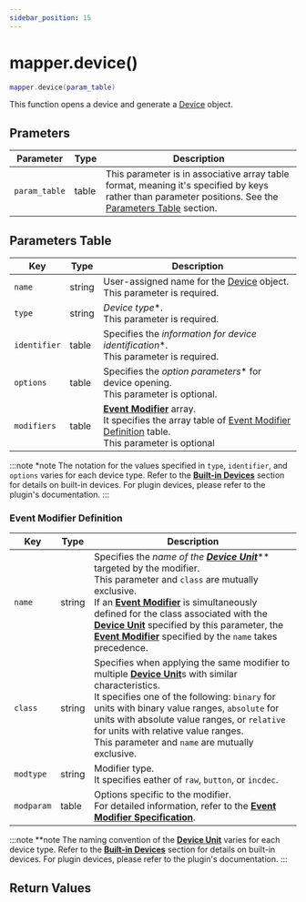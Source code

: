 ```yaml
---
sidebar_position: 15
---
```


# mapper.device()
```lua
mapper.device(param_table)
```
This function opens a device and generate a [Device](/libs/mapper/Device) object.


## Prameters
|Parameter|Type|Description|
|-|-|-|
|`param_table`|table|This parameter is in associative array table format, meaning it's specified by keys rather than parameter positions. See the [Parameters Table](#parameters-table) section.|


## Parameters Table
|Key|Type|Description|
|-|-|-|
|`name`|string|User-assigned name for the [Device](/libs/mapper/Device) object.<br/>This parameter is required.
|`type`|string|*Device type**.<br/>This parameter is required.
|`identifier`|table|Specifies the *information for device identification**.<br/>This parameter is required.
|`options`|table|Specifies the *option parameters** for device opening.<br/>This parameter is optional.
|`modifiers`|table|[**Event Modifier**](/guide/device/#event-modifier) array.<br/>It specifies the array table of [Event Modifier Definition](#event-modifier-definition) table.<br/>This parameter is optional

:::note *note
The notation for the values specified in `type`, `identifier`, and `options` varies for each device type.
Refer to the [**Built-in Devices**](/category/built-in-devices) section for details on built-in devices.
For plugin devices, please refer to the plugin's documentation.
:::

### Event Modifier Definition
|Key|Type|Description|
|---|----|-----------|
|`name`|string|Specifies the *name of the [**Device Unit**](/guide/device#device-unit)*** targeted by the modifier.<br/>This parameter and `class` are mutually exclusive.<br/>If an [**Event Modifier**](/guide/device/#event-modifier) is simultaneously defined for the class associated with the [**Device Unit**](/guide/device#device-unit) specified by this parameter, the [**Event Modifier**](/guide/device/#event-modifier) specified by the `name` takes precedence.
|`class`|string|Specifies when applying the same modifier to multiple [**Device Unit**](/guide/device#device-unit)s with similar characteristics.<br/>It specifies one of the following: `binary` for units with binary value ranges, `absolute` for units with absolute value ranges, or `relative` for units with relative value ranges.<br/>This parameter and `name` are mutually exclusive.
|`modtype`|string|Modifier type.<br/>It specifies eather of `raw`, `button`, or `incdec`.
|`modparam`|table|Options specific to the modifier.<br/>For detailed information, refer to the [**Event Modifier Specification**](/guide/device/modifier).

:::note **note
The naming convention of the [**Device Unit**](/guide/device#device-unit) varies for each device type.
Refer to the [**Built-in Devices**](/category/built-in-devices) section for details on built-in devices.
For plugin devices, please refer to the plugin's documentation.
:::

## Return Values
